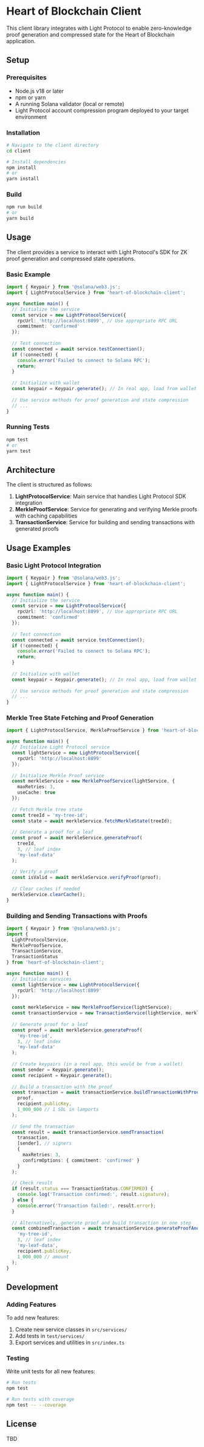# Heart of Blockchain Client

This client library integrates with Light Protocol to enable zero-knowledge proof generation and compressed state for the Heart of Blockchain application.

## Setup

### Prerequisites

- Node.js v18 or later
- npm or yarn
- A running Solana validator (local or remote)
- Light Protocol account compression program deployed to your target environment

### Installation

```bash
# Navigate to the client directory
cd client

# Install dependencies
npm install
# or
yarn install
```

### Build

```bash
npm run build
# or
yarn build
```

## Usage

The client provides a service to interact with Light Protocol's SDK for ZK proof generation and compressed state operations.

### Basic Example

```typescript
import { Keypair } from '@solana/web3.js';
import { LightProtocolService } from 'heart-of-blockchain-client';

async function main() {
  // Initialize the service
  const service = new LightProtocolService({
    rpcUrl: 'http://localhost:8899', // Use appropriate RPC URL
    commitment: 'confirmed'
  });
  
  // Test connection
  const connected = await service.testConnection();
  if (!connected) {
    console.error('Failed to connect to Solana RPC');
    return;
  }
  
  // Initialize with wallet
  const keypair = Keypair.generate(); // In real app, load from wallet
  
  // Use service methods for proof generation and state compression
  // ...
}
```

### Running Tests

```bash
npm test
# or
yarn test
```

## Architecture

The client is structured as follows:

1. **LightProtocolService**: Main service that handles Light Protocol SDK integration
2. **MerkleProofService**: Service for generating and verifying Merkle proofs with caching capabilities
3. **TransactionService**: Service for building and sending transactions with generated proofs

## Usage Examples

### Basic Light Protocol Integration

```typescript
import { Keypair } from '@solana/web3.js';
import { LightProtocolService } from 'heart-of-blockchain-client';

async function main() {
  // Initialize the service
  const service = new LightProtocolService({
    rpcUrl: 'http://localhost:8899', // Use appropriate RPC URL
    commitment: 'confirmed'
  });
  
  // Test connection
  const connected = await service.testConnection();
  if (!connected) {
    console.error('Failed to connect to Solana RPC');
    return;
  }
  
  // Initialize with wallet
  const keypair = Keypair.generate(); // In real app, load from wallet
  
  // Use service methods for proof generation and state compression
  // ...
}
```

### Merkle Tree State Fetching and Proof Generation

```typescript
import { LightProtocolService, MerkleProofService } from 'heart-of-blockchain-client';

async function main() {
  // Initialize Light Protocol service
  const lightService = new LightProtocolService({
    rpcUrl: 'http://localhost:8899'
  });
  
  // Initialize Merkle Proof service
  const merkleService = new MerkleProofService(lightService, {
    maxRetries: 3,
    useCache: true
  });
  
  // Fetch Merkle tree state
  const treeId = 'my-tree-id';
  const state = await merkleService.fetchMerkleState(treeId);
  
  // Generate a proof for a leaf
  const proof = await merkleService.generateProof(
    treeId,
    3, // leaf index
    'my-leaf-data'
  );
  
  // Verify a proof
  const isValid = await merkleService.verifyProof(proof);
  
  // Clear caches if needed
  merkleService.clearCache();
}
```

### Building and Sending Transactions with Proofs

```typescript
import { Keypair } from '@solana/web3.js';
import { 
  LightProtocolService, 
  MerkleProofService, 
  TransactionService,
  TransactionStatus
} from 'heart-of-blockchain-client';

async function main() {
  // Initialize services
  const lightService = new LightProtocolService({
    rpcUrl: 'http://localhost:8899'
  });
  
  const merkleService = new MerkleProofService(lightService);
  const transactionService = new TransactionService(lightService, merkleService);
  
  // Generate proof for a leaf
  const proof = await merkleService.generateProof(
    'my-tree-id',
    3, // leaf index
    'my-leaf-data'
  );
  
  // Create keypairs (in a real app, this would be from a wallet)
  const sender = Keypair.generate();
  const recipient = Keypair.generate();
  
  // Build a transaction with the proof
  const transaction = await transactionService.buildTransactionWithProof(
    proof,
    recipient.publicKey,
    1_000_000 // 1 SOL in lamports
  );
  
  // Send the transaction
  const result = await transactionService.sendTransaction(
    transaction,
    [sender], // signers
    {
      maxRetries: 3,
      confirmOptions: { commitment: 'confirmed' }
    }
  );
  
  // Check result
  if (result.status === TransactionStatus.CONFIRMED) {
    console.log('Transaction confirmed:', result.signature);
  } else {
    console.error('Transaction failed:', result.error);
  }
  
  // Alternatively, generate proof and build transaction in one step
  const combinedTransaction = await transactionService.generateProofAndBuildTransaction(
    'my-tree-id',
    3, // leaf index
    'my-leaf-data',
    recipient.publicKey,
    1_000_000 // amount
  );
}
```

## Development

### Adding Features

To add new features:

1. Create new service classes in `src/services/`
2. Add tests in `test/services/`
3. Export services and utilities in `src/index.ts`

### Testing

Write unit tests for all new features:

```bash
# Run tests
npm test

# Run tests with coverage
npm test -- --coverage
```

## License

TBD